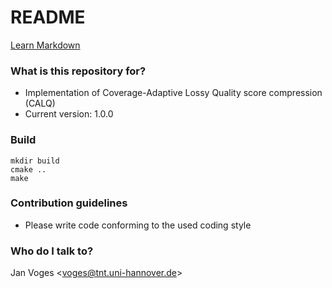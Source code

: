 # README #

[Learn Markdown](https://bitbucket.org/tutorials/markdowndemo)

### What is this repository for? ###

* Implementation of Coverage-Adaptive Lossy Quality score compression (CALQ)
* Current version: 1.0.0

### Build ###

    mkdir build
    cmake ..
    make

### Contribution guidelines ###

* Please write code conforming to the used coding style

### Who do I talk to? ###

Jan Voges <[voges@tnt.uni-hannover.de](mailto:voges@tnt.uni-hannover.de)>
